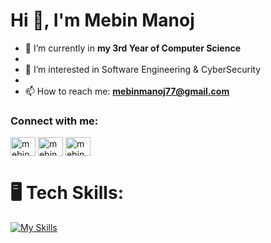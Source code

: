 <h1>Hi 👋, I'm Mebin Manoj</h1>

- 🌱 I’m currently in **my 3rd Year of Computer Science**
- 
- 👀 I’m interested in Software Engineering & CyberSecurity
- 
- 📫 How to reach me: **mebinmanoj77@gmail.com**

<h3 align="left">Connect with me:</h3>
<p align="left">
<a href="https://linkedin.com/in/mebinmanoj" target="blank"><img align="center" src="https://raw.githubusercontent.com/rahuldkjain/github-profile-readme-generator/master/src/images/icons/Social/linked-in-alt.svg" alt="mebinmanoj" height="30" width="40" /></a>
<a href="https://www.hackerrank.com/mebinmanoj77" target="blank"><img align="center" src="https://raw.githubusercontent.com/rahuldkjain/github-profile-readme-generator/master/src/images/icons/Social/hackerrank.svg" alt="mebinmanoj77" height="30" width="40" /></a>
<a href="https://www.leetcode.com/mebinmanoj" target="blank"><img align="center" src="https://raw.githubusercontent.com/rahuldkjain/github-profile-readme-generator/master/src/images/icons/Social/leet-code.svg" alt="mebinmanoj" height="30" width="40" /></a>
</p>

# 🖥️ Tech Skills: 
[![My Skills](https://skillicons.dev/icons?i=python,java,postgres,html,css,javascript,react,cpp,mongodb,mysql,vscode,eclipse,git)](https://skillicons.dev)
